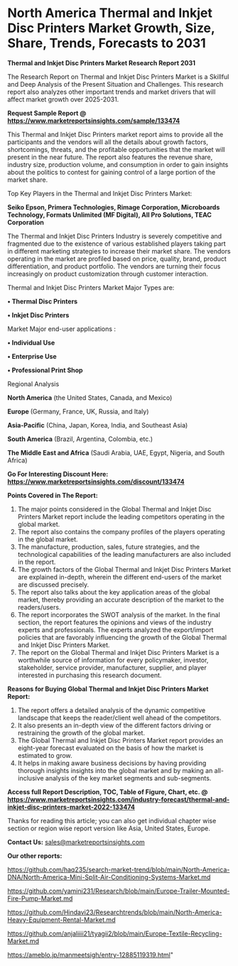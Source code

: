 # North America Thermal and Inkjet Disc Printers Market Growth, Size, Share, Trends, Forecasts to 2031

<strong>Thermal and Inkjet Disc Printers Market Research Report 2031</strong>

The Research Report on Thermal and Inkjet Disc Printers Market is a Skillful and Deep Analysis of the Present Situation and Challenges. This research report also analyzes other important trends and market drivers that will affect market growth over 2025-2031.

<strong>Request Sample Report @ <a href=https://www.marketreportsinsights.com/sample/133474>https://www.marketreportsinsights.com/sample/133474</a></strong>

This Thermal and Inkjet Disc Printers market report aims to provide all the participants and the vendors will all the details about growth factors, shortcomings, threats, and the profitable opportunities that the market will present in the near future. The report also features the revenue share, industry size, production volume, and consumption in order to gain insights about the politics to contest for gaining control of a large portion of the market share.

Top Key Players in the Thermal and Inkjet Disc Printers Market:

<strong>Seiko Epson, Primera Technologies, Rimage Corporation, Microboards Technology, Formats Unlimited (MF Digital), All Pro Solutions, TEAC Corporation</strong>

The Thermal and Inkjet Disc Printers Industry is severely competitive and fragmented due to the existence of various established players taking part in different marketing strategies to increase their market share. The vendors operating in the market are profiled based on price, quality, brand, product differentiation, and product portfolio. The vendors are turning their focus increasingly on product customization through customer interaction.

Thermal and Inkjet Disc Printers Market Major Types are:

<strong>• Thermal Disc Printers

• Inkjet Disc Printers</strong>

Market Major end-user applications :

<strong>• Individual Use

• Enterprise Use

• Professional Print Shop</strong>

Regional Analysis

</u><strong><b>North America</b></strong> (the United States, Canada, and Mexico)

<strong><b>Europe </b></strong>(Germany, France, UK, Russia, and Italy)

<strong><b>Asia-Pacific</b></strong> (China, Japan, Korea, India, and Southeast Asia)

<strong><b>South America</b></strong> (Brazil, Argentina, Colombia, etc.)

<strong><b>The Middle East and Africa</b></strong> (Saudi Arabia, UAE, Egypt, Nigeria, and South Africa)

<strong>Go For Interesting Discount Here: <a href=https://www.marketreportsinsights.com/discount/133474>https://www.marketreportsinsights.com/discount/133474</a></strong>

<strong>Points Covered in The Report:</strong>
<ol>
  <li>The major points considered in the Global Thermal and Inkjet Disc Printers Market report include the leading competitors operating in the global market.</li>
  <li>The report also contains the company profiles of the players operating in the global market.</li>
  <li>The manufacture, production, sales, future strategies, and the technological capabilities of the leading manufacturers are also included in the report.</li>
  <li>The growth factors of the Global Thermal and Inkjet Disc Printers Market are explained in-depth, wherein the different end-users of the market are discussed precisely.</li>
  <li>The report also talks about the key application areas of the global market, thereby providing an accurate description of the market to the readers/users.</li>
  <li>The report incorporates the SWOT analysis of the market. In the final section, the report features the opinions and views of the industry experts and professionals. The experts analyzed the export/import policies that are favorably influencing the growth of the Global Thermal and Inkjet Disc Printers Market.</li>
  <li>The report on the Global Thermal and Inkjet Disc Printers Market is a worthwhile source of information for every policymaker, investor, stakeholder, service provider, manufacturer, supplier, and player interested in purchasing this research document.</li>
</ol>
<strong>Reasons for Buying Global Thermal and Inkjet Disc Printers Market Report:</strong>

<ol>
  <li>The report offers a detailed analysis of the dynamic competitive landscape that keeps the reader/client well ahead of the competitors.</li>
  <li>It also presents an in-depth view of the different factors driving or restraining the growth of the global market.</li>
  <li>The Global Thermal and Inkjet Disc Printers Market report provides an eight-year forecast evaluated on the basis of how the market is estimated to grow.</li>
  <li>It helps in making aware business decisions by having providing thorough insights insights into the global market and by making an all-inclusive analysis of the key market segments and sub-segments.</li>
</ol>
<strong>Access full Report Description, TOC, Table of Figure, Chart, etc. @ <a href=https://www.marketreportsinsights.com/industry-forecast/thermal-and-inkjet-disc-printers-market-2022-133474>https://www.marketreportsinsights.com/industry-forecast/thermal-and-inkjet-disc-printers-market-2022-133474</a></strong>


Thanks for reading this article; you can also get individual chapter wise section or region wise report version like Asia, United States, Europe.

<strong>Contact Us:</strong>
sales@marketreportsinsights.com

<strong>Our other reports:</strong>

<a href=https://github.com/haq235/search-market-trend/blob/main/North-America-DNA/North-America-Mini-Split-Air-Conditioning-Systems-Market.md>https://github.com/haq235/search-market-trend/blob/main/North-America-DNA/North-America-Mini-Split-Air-Conditioning-Systems-Market.md</a>

<a href=https://github.com/yamini231/Research/blob/main/Europe-Trailer-Mounted-Fire-Pump-Market.md>https://github.com/yamini231/Research/blob/main/Europe-Trailer-Mounted-Fire-Pump-Market.md</a>

<a href=https://github.com/Hindavi23/Researchtrends/blob/main/North-America-Heavy-Equipment-Rental-Market.md>https://github.com/Hindavi23/Researchtrends/blob/main/North-America-Heavy-Equipment-Rental-Market.md</a>

<a href=https://github.com/anjaliiii21/tyagii2/blob/main/Europe-Textile-Recycling-Market.md>https://github.com/anjaliiii21/tyagii2/blob/main/Europe-Textile-Recycling-Market.md</a>

<a href=https://ameblo.jp/manmeetsigh/entry-12885119319.html>https://ameblo.jp/manmeetsigh/entry-12885119319.html</a>"
